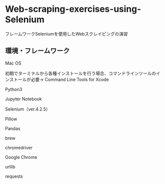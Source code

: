 # Web-scraping-exercises-using-Selenium
フレームワークSeleniumを使用したWebスクレイピングの演習
## 環境・フレームワーク
Mac OS

初期でターミナルから各種インストールを行う場合、コマンドラインツールのインストールが必要→ 
Command Line Tools for Xcode

Python3

Jupyter Notebook

Selenium（ver.4.2.5）

Pillow

Pandas

brew

chromedriver

Google Chrome

urllib

requests
